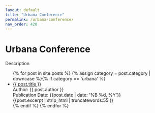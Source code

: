 ```yaml
---
layout: default
title: "Urbana Conference"
permalink: /urbana-conference/
nav_order: 420
---
```

<h1 class="category-title">Urbana Conference</h1>
<p>Description</p>
<ul>
  {% for post in site.posts %}
    {% assign category = post.category | downcase %}{% if category == 'urbana' %}
      <li class="article-list">
        <a href="{{ post.url | prepend: site.baseurl }}">{{ post.title }}</a><br>
        <div class="author">Author: {{ post.author }}</div>
        <div class="publication-date">Publication Date: <time datetime="{{post.date | date: '%F'}}">{{post.date | date: '%B %d, %Y'}}</time></div>
        <div class="excerpt">{{post.excerpt | strip_html | truncatewords:55 }}</div>
      </li>
    {% endif %}
  {% endfor %}
</ul>
